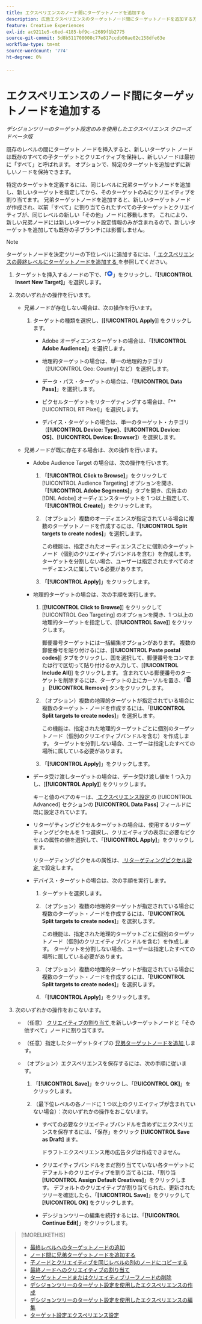 ```yaml
---
title: エクスペリエンスのノード間にターゲットノードを追加する
description: 広告エクスペリエンスのターゲットノード間にターゲットノードを追加する方法を説明します。
feature: Creative Experiences
exl-id: ac9211e5-c6ed-4185-bf9c-c2689f1b2775
source-git-commit: 5d8b511708008c77e817ccdb00ae02c158dfe63e
workflow-type: tm+mt
source-wordcount: '774'
ht-degree: 0%

---
```


# エクスペリエンスのノード間にターゲットノードを追加する

*デシジョンツリーのターゲット設定のみを使用したエクスペリエンス*
*クローズドベータ版*

既存のレベルの間にターゲット ノードを挿入すると、新しいターゲット ノードは既存のすべての子ターゲットとクリエイティブを保持し、新しいノードは最初に「すべて」と呼ばれます。 オプションで、特定のターゲットを追加せずに新しいノードを保持できます。

特定のターゲットを定義するには、同じレベルに兄弟ターゲットノードを追加し、新しいターゲットを指定してから、そのターゲットのみにクリエイティブを割り当てます。 兄弟ターゲットノードを追加すると、新しいターゲットノードが作成され、以前「すべて」に割り当てられたすべての子ターゲットとクリエイティブが、同じレベルの新しい「その他」ノードに移動します。 これにより、新しい兄弟ノードには新しいターゲット設定情報のみが含まれるので、新しいターゲットを追加しても既存の子ブランチには影響しません。

>[!NOTE]
>
>ターゲットノードを決定ツリーの下位レベルに追加するには、「[ エクスペリエンスの最終レベルにターゲットノードを追加する ](experience-target-node-add-final.md) を参照してください。

<!-- 1. [ways to get to the decision tree] -->

1. ターゲットを挿入するノードの下で、「![ 追加 ](/help/creative/assets/add.png " 追加 ")」をクリックし、「**[!UICONTROL Insert New Target]**」を選択します。

1. 次のいずれかの操作を行います。

   * 兄弟ノードが存在しない場合は、次の操作を行います。

      1. ターゲットの種類を選択し、[**[!UICONTROL Apply]**] をクリックします。

         * Adobe オーディエンスターゲットの場合は、「**[!UICONTROL Adobe Audience]**」を選択します。

         * 地理的ターゲットの場合は、単一の地理的カテゴリ（[!UICONTROL Geo: Country] など）を選択します。

         * データ・パス・ターゲットの場合は、「**[!UICONTROL Data Pass]**」を選択します。

         * ピクセルターゲットをリターゲティングする場合は、「**[!UICONTROL RT Pixel]」を選択します。

         * デバイス・ターゲットの場合は、単一のターゲット・カテゴリ（**[!UICONTROL Device: Type]**、**[!UICONTROL Device: OS]**、**[!UICONTROL Device: Browser]**）を選択します。

   * 兄弟ノードが既に存在する場合は、次の操作を行います。

      * Adobe Audience Target の場合は、次の操作を行います。

         1. 「**[!UICONTROL Click to Browse]**」をクリックして [!UICONTROL Audience Targeting] オプションを開き、「**[!UICONTROL Adobe Segments]**」タブを開き、広告主の [!DNL Adobe] オーディエンスターゲットを 1 つ以上指定して、「**[!UICONTROL Create]**<!-- Why not "Save" like for the other node types/use cases? -->」をクリックします。

         1. （オプション）複数のオーディエンスが指定されている場合に複数のターゲットノードを作成するには、「**[!UICONTROL Split targets to create nodes]**」を選択します。

            この機能は、指定されたオーディエンスごとに個別のターゲットノード（個別のクリエイティブバンドルを含む）を作成します。 ターゲットを分割しない場合、ユーザーは指定されたすべてのオーディエンスに属している必要があります。

         1. 「**[!UICONTROL Apply]**」をクリックします。

      * 地理的ターゲットの場合は、次の手順を実行します。

         1. [**[!UICONTROL Click to Browse]**] をクリックして [!UICONTROL Geo Targeting] のオプションを開き、1 つ以上の地理的ターゲットを指定して、[**[!UICONTROL Save]**] をクリックします。

            郵便番号ターゲットには一括編集オプションがあります。 複数の郵便番号を貼り付けるには、[**[!UICONTROL Paste postal codes]**] タブをクリックし、国を選択して、郵便番号をコンマまたは行で区切って貼り付けるか入力して、[**[!UICONTROL Include All]**] をクリックします。 含まれている郵便番号のターゲットを削除するには、ターゲットの上にカーソルを置き、「![ 削除 ](/help/creative/assets/delete.png " 削除 ")」 **[!UICONTROL Remove]** タンをクリックします。

         1. （オプション）複数の地理的ターゲットが指定されている場合に複数のターゲット・ノードを作成するには、「**[!UICONTROL Split targets to create nodes]**」を選択します。

            この機能は、指定された地理的ターゲットごとに個別のターゲットノード（個別のクリエイティブバンドルを含む）を作成します。 ターゲットを分割しない場合、ユーザーは指定したすべての場所に属している必要があります。

         1. 「**[!UICONTROL Apply]**」をクリックします。

      * データ受け渡しターゲットの場合は、データ受け渡し値を 1 つ入力し、[**[!UICONTROL Apply]**] をクリックします。

        キーと値のペアのキーは、[ エクスペリエンス設定 ](experience-settings-targeting.md) の [!UICONTROL Advanced] セクションの **[!UICONTROL Data Pass]** フィールドに既に設定されています。

      * リターゲティングピクセルターゲットの場合は、使用するリターゲティングピクセルを 1 つ選択し、クリエイティブの表示に必要なピクセルの属性の値を選択して、「**[!UICONTROL Apply]**」をクリックします。

        リターゲティングピクセルの属性は、[ リターゲティングピクセル設定 ](/help/creative/pixels/retargeting-pixel-manage.md) で設定します。

      * デバイス・ターゲットの場合は、次の手順を実行します。

         1. ターゲットを選択します。

         1. （オプション）複数の地理的ターゲットが指定されている場合に複数のターゲット・ノードを作成するには、「**[!UICONTROL Split targets to create nodes]**」を選択します。

            この機能は、指定された地理的ターゲットごとに個別のターゲットノード（個別のクリエイティブバンドルを含む）を作成します。 ターゲットを分割しない場合、ユーザーは指定したすべての場所に属している必要があります。

         1. （オプション）複数の地理的ターゲットが指定されている場合に複数のターゲット・ノードを作成するには、「**[!UICONTROL Split targets to create nodes]**」を選択します。

         1. 「**[!UICONTROL Apply]**」をクリックします。

1. 次のいずれかの操作をおこないます。

   * （任意） [ クリエイティブの割り当て ](experience-assign-creative-bundles.md) を新しいターゲットノードと「その他すべて」ノードに割り当てます。

   * （任意）指定したターゲットタイプの [ 兄弟ターゲットノードを追加 ](experience-target-node-add-sibling.md) します。

   * （オプション）エクスペリエンスを保存するには、次の手順に従います。

      1. 「**[!UICONTROL Save]**」をクリックし、「**[!UICONTROL OK]**」をクリックします。

      1. （最下位レベルの各ノードに 1 つ以上のクリエイティブが含まれていない場合）：次のいずれかの操作をおこないます。

         * すべての必要なクリエイティブバンドルを含めずにエクスペリエンスを保存するには、「保存」をクリック **[!UICONTROL Save as Draft]** ます。

           ドラフトエクスペリエンス用の広告タグは作成できません。

         * クリエイティブバンドルをまだ割り当てていない各ターゲットにデフォルトのクリエイティブを割り当てるには、「割り当 **[!UICONTROL Assign Default Creatives]**」をクリックします。 デフォルトのクリエイティブが割り当てられた、更新されたツリーを確認したら、「**[!UICONTROL Save]**」をクリックして **[!UICONTROL OK]** をクリックします。

         * デシジョンツリーの編集を続行するには、「**[!UICONTROL Continue Edit]**」をクリックします。

>[!MORELIKETHIS]
>
>* [ 最終レベルへのターゲットノードの追加 ](experience-target-node-add-final.md)
>* [ ノード間に兄弟ターゲットノードを追加する ](experience-target-node-add-sibling.md)
>* [ 子ノードとクリエイティブを同じレベルの別のノードにコピーする ](experience-target-node-copy.md)
>* [ 最終ノードへのクリエイティブの割り当て ](experience-assign-creative-bundles.md)
>* [ ターゲットノードまたはクリエイティブリーフノードの削除 ](/help/creative/experiences/experience-target-node-delete.md)
>* [ デシジョンツリーのターゲット設定を使用したエクスペリエンスの作成 ](experience-create-targeting.md)
>* [ デシジョンツリーのターゲット設定を使用したエクスペリエンスの編集 ](experience-edit-targeting.md)
>* [ ターゲット設定エクスペリエンス設定 ](experience-settings-targeting.md)
